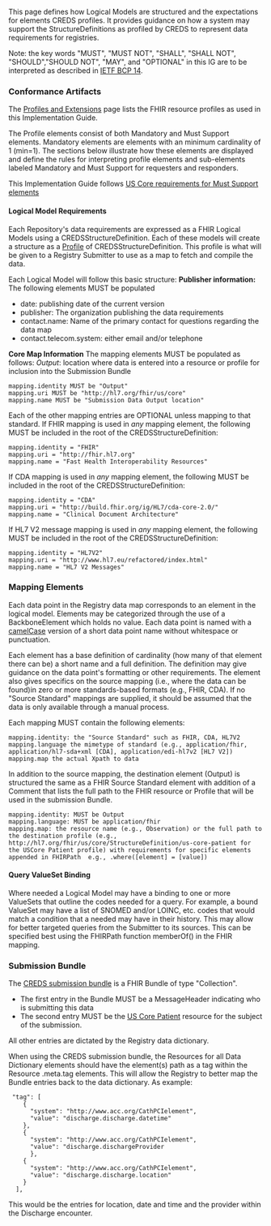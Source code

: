 This page defines how Logical Models are structured and the expectations for elements CREDS profiles. It provides guidance on how a system may support the StructureDefinitions as profiled by CREDS to represent data requirements for registries. 

Note: the key words "MUST", "MUST NOT", "SHALL", "SHALL NOT", "SHOULD","SHOULD NOT", "MAY", and "OPTIONAL" in this IG are to be interpreted as described in  [IETF BCP 14](https://www.rfc-editor.org/info/bcp14).

### Conformance Artifacts

The [Profiles and Extensions](profiles_and_extensions.html) page lists the FHIR resource profiles as used in this Implementation Guide.  

The Profile elements consist of both Mandatory and Must Support elements. Mandatory elements are elements with an minimum cardinality of 1 (min=1).  The sections below illustrate how these elements are displayed and define the rules for interpreting profile elements and sub-elements labeled Mandatory and Must Support for requesters and responders.

This Implementation Guide follows [US Core requirements for Must Support elements](https://build.fhir.org/ig/HL7/US-Core/conformance-expectations.html#must-support-elements)

#### Logical Model Requirements

Each Repository's data requirements are expressed as a FHIR Logical Models using a CREDSStructureDefinition.  Each of these models will create a structure as a [Profile](https://www.hl7.org/fhir/profiling.html) of CREDSStructureDefinition.  This profile is what will be given to a Registry Submitter to use as a map to fetch and compile the data.

Each Logical Model will follow this basic structure:
**Publisher information:**
The following elements MUST be populated
* date: publishing date of the current version 
* publisher: The organization publishing the data requirements
* contact.name: Name of the primary contact for questions regarding the data map
* contact.telecom.system: either email and/or telephone

**Core Map Information**
The mapping elements MUST be populated as follows:
_Output_: location where data is entered into a resource or profile for inclusion into the Submission Bundle

    mapping.identity MUST be "Output"
    mapping.uri MUST be "http://hl7.org/fhir/us/core" 
    mapping.name MUST be "Submission Data Output location"

Each of the other mapping entries are OPTIONAL unless mapping to that standard.
If FHIR mapping is used in *any* mapping element, the following MUST be included in the root of the CREDSStructureDefinition:

    mapping.identity = "FHIR"
    mapping.uri = "http://fhir.hl7.org"
    mapping.name = "Fast Health Interoperability Resources"

If CDA mapping is used in *any* mapping element, the following MUST be included in the root of the CREDSStructureDefinition:

    mapping.identity = "CDA"
    mapping.uri = "http://build.fhir.org/ig/HL7/cda-core-2.0/"
    mapping.name = "Clinical Document Architecture"

If HL7 V2 message mapping is used in *any* mapping element, the following MUST be included in the root of the CREDSStructureDefinition:

    mapping.identity = "HL7V2"
    mapping.uri = "http://www.hl7.eu/refactored/index.html"
    mapping.name = "HL7 V2 Messages"

### Mapping Elements
Each data point in the Registry data map corresponds to an element in the logical model.  Elements may be categorized through the use of a BackboneElement which holds no value. Each data point is named with a [camelCase](https://en.wikipedia.org/wiki/Camel_case) version of a short data point name without whitespace or punctuation.

Each element has a base definition of cardinality (how many of that element there can be) a short name and a full definition.  The definition may give guidance on the data point's formatting or other requirements.  The element also gives specifics on the source mapping (i.e., where the data can be found)in zero or more standards-based formats (e.g., FHIR, CDA).  If no "Source Standard" mappings are supplied, it should be assumed that the data is only available through a manual process.


Each mapping MUST contain the following elements:
~~~~
mapping.identity: the "Source Standard" such as FHIR, CDA, HL7V2
mapping.language the mimetype of standard (e.g., application/fhir, application/hl7-sda+xml [CDA], application/edi-hl7v2 [HL7 V2])
mapping.map the actual Xpath to data 
~~~~

In addition to the source mapping, the destination element (Output) is structured the same as a FHIR Source Standard element with addition of a Comment that lists the full path to the FHIR resource or Profile that will be used in the submission Bundle.
~~~~
mapping.identity: MUST be Output
mapping.language: MUST be application/fhir
mapping.map: the resource name (e.g., Observation) or the full path to the destination profile (e.g., http://hl7.org/fhir/us/core/StructureDefinition/us-core-patient for the USCore Patient profile) with requirements for specific elements appended in FHIRPath  e.g., .where([element] = [value])
~~~~

#### Query ValueSet Binding
Where needed a Logical Model may have a binding to one or more ValueSets that outline the codes needed for a query.  For example, a bound ValueSet may have a list of SNOMED and/or LOINC, etc. codes that would match a condition that a needed may have in their history.  This may allow for better targeted queries from the Submitter to its sources.  This can be specified best using the FHIRPath function memberOf() in the FHIR mapping.

### Submission Bundle
The [CREDS submission bundle](StructureDefinition-CREDSSubmission.html) is a FHIR Bundle of type "Collection".  
* The first entry in the Bundle MUST be a MessageHeader indicating who is submitting this data
* The second entry MUST be the [US Core Patient](https://build.fhir.org/ig/HL7/US-Core/StructureDefinition-us-core-patient.html) resource for the subject of the submission.

All other entries are dictated by the Registry data dictionary.

When using the CREDS submission bundle, the Resources for all Data Dictionary elements should have the element(s) path as a tag within the Resource .meta.tag elements.  This will allow the Registry to better map the Bundle entries back to the data dictionary.  As example:
```
 "tag": [
    {
      "system": "http://www.acc.org/CathPCIelement",
      "value": "discharge.discharge.datetime"
    },
    {
      "system": "http://www.acc.org/CathPCIelement",
      "value": "discharge.dischargeProvider
      },
    {
      "system": "http://www.acc.org/CathPCIelement",
      "value": "discharge.discharge.location"
    }
  ],
  ```
  This would be the entries for location, date and time and the provider within the Discharge encounter. 